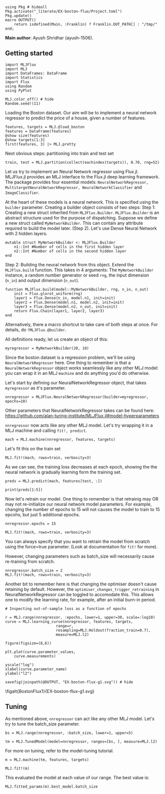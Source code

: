 <!--This file was generated, do not modify it.-->
````julia:ex1
using Pkg # hideall
Pkg.activate("_literate/EX-boston-flux/Project.toml")
Pkg.update()
macro OUTPUT()
    return isdefined(Main, :Franklin) ? Franklin.OUT_PATH[] : "/tmp/"
end;
````

**Main author**: Ayush Shridhar (ayush-1506).

## Getting started

````julia:ex2
import MLJFlux
import MLJ
import DataFrames: DataFrame
import Statistics
import Flux
using Random
using PyPlot

MLJ.color_off() # hide
Random.seed!(11)
````

Loading the Boston dataset. Our aim will be to implement a
neural network regressor to predict the price of a house,
given a number of features.

````julia:ex3
features, targets = MLJ.@load_boston
features = DataFrame(features)
@show size(features)
@show targets[1:3]
first(features, 3) |> MLJ.pretty
````

Next obvious steps: partitioning into train and test set

````julia:ex4
train, test = MLJ.partition(collect(eachindex(targets)), 0.70, rng=52)
````

Let us try to implement an Neural Network regressor using
Flux.jl. MLJFlux.jl provides an MLJ interface to the Flux.jl
deep learning framework. The package provides four essential
models: `NeuralNetworkRegressor, MultitargetNeuralNetworkRegressor,
NeuralNetworkClassifier` and `ImageClassifier`.

At the heart of these models is a neural network. This is specified using
the `builder` parameter. Creating a builder object consists of two steps:
Step 1: Creating a new struct inherited from `MLJFlux.Builder`. `MLJFlux.Builder`
is an abstract structure used for the purpose of dispatching. Suppose we define
a new struct called `MyNetworkBuilder`. This can contain any attribute required to
build the model later. (Step 2). Let's use Dense Neural Network with 2 hidden layers.

````julia:ex5
mutable struct MyNetworkBuilder <: MLJFlux.Builder
    n1::Int #Number of cells in the first hidden layer
    n2::Int #Number of cells in the second hidden layer
end
````

Step 2: Building the neural network from this object.  Extend the
`MLJFlux.build` function. This takes in 4 arguments: The
`MyNetworkBuilder` instance, a random number generator or seed
`rng`, the input dimension (`n_in`) and output dimension (`n_out`).

````julia:ex6
function MLJFlux.build(model::MyNetworkBuilder, rng, n_in, n_out)
    init = Flux.glorot_uniform(rng)
    layer1 = Flux.Dense(n_in, model.n1, init=init)
    layer2 = Flux.Dense(model.n1, model.n2, init=init)
    layer3 = Flux.Dense(model.n2, n_out, init=init)
    return Flux.Chain(layer1, layer2, layer3)
end
````

Alternatively, there a macro shortcut to take care of both steps at
once. For details, do `?MLJFlux.@builder`.

All definitions ready, let us create an object of this:

````julia:ex7
myregressor = MyNetworkBuilder(20, 10)
````

Since the boston dataset is a regression problem, we'll be using
`NeuralNetworkRegressor` here. One thing to remember is that
a `NeuralNetworkRegressor` object works seamlessly like any other
MLJ model: you can wrap it in an  MLJ `machine` and do anything
you'd do otherwise.

Let's start by defining our NeuralNetworkRegressor object, that takes `myregressor`
as it's parameter.

````julia:ex8
nnregressor = MLJFlux.NeuralNetworkRegressor(builder=myregressor, epochs=10)
````

Other parameters that NeuralNetworkRegressor takes can be found here:
https://github.com/alan-turing-institute/MLJFlux.jl#model-hyperparameters

`nnregressor` now acts like any other MLJ model. Let's try wrapping it in a
MLJ machine and calling `fit!, predict`.

````julia:ex9
mach = MLJ.machine(nnregressor, features, targets)
````

Let's fit this on the train set

````julia:ex10
MLJ.fit!(mach, rows=train, verbosity=3)
````

As we can see, the training loss decreases at each epoch, showing the the neural network
is gradually learning form the training set.

````julia:ex11
preds = MLJ.predict(mach, features[test, :])

print(preds[1:5])
````

Now let's retrain our model. One thing to remember is that retrainig may OR may not
re-initialize our neural network model parameters. For example, changing the number of
epochs to 15 will not causes the model to train to 15 epcohs, but just 5 additional
epochs.

````julia:ex12
nnregressor.epochs = 15

MLJ.fit!(mach, rows=train, verbosity=3)
````

You can always specify that you want to retrain the model from scratch using the force=true
parameter. (Look at documentation for `fit!` for more).

However, changing parameters such as batch_size will necessarily cause re-training from scratch.

````julia:ex13
nnregressor.batch_size = 2
MLJ.fit!(mach, rows=train, verbosity=3)
````

Another bit to remember here is that changing the optimiser doesn't cause retaining by default.
However, the `optimiser_changes_trigger_retraining` in NeuralNetworkRegressor can be toggled to
accomodate this. This allows one to modify the learning rate, for example, after an initial burn-in period.

````julia:ex14
# Inspecting out-of-sample loss as a function of epochs

r = MLJ.range(nnregressor, :epochs, lower=1, upper=30, scale=:log10)
curve = MLJ.learning_curve(nnregressor, features, targets,
                       range=r,
                       resampling=MLJ.Holdout(fraction_train=0.7),
                       measure=MLJ.l2)

figure(figsize=(8,6))

plt.plot(curve.parameter_values,
    curve.measurements)

yscale("log")
xlabel(curve.parameter_name)
ylabel("l2")

savefig(joinpath(@OUTPUT, "EX-boston-flux-g1.svg")) # hide
````

\figalt{BostonFlux1}{EX-boston-flux-g1.svg}

## Tuning

As mentioned above, `nnregressor` can act like any other MLJ model. Let's try to tune the
batch_size parameter.

````julia:ex15
bs = MLJ.range(nnregressor, :batch_size, lower=1, upper=5)

tm = MLJ.TunedModel(model=nnregressor, ranges=[bs, ], measure=MLJ.l2)
````

For more on tuning, refer to the model-tuning tutorial.

````julia:ex16
m = MLJ.machine(tm, features, targets)

MLJ.fit!(m)
````

This evaluated the model at each value of our range.
The best value is:

````julia:ex17
MLJ.fitted_params(m).best_model.batch_size
````

